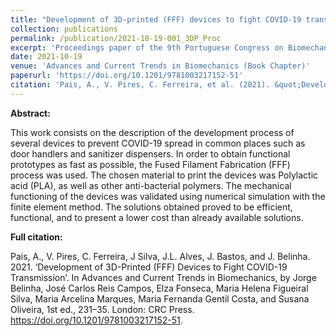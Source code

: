 ```yaml
---
title: "Development of 3D-printed (FFF) devices to fight COVID-19 transmission"
collection: publications
permalink: /publication/2021-10-19-001_3DP_Proc
excerpt: 'Proceedings paper of the 9th Portuguese Congress on Biomechanics, CNB2021, 19 - 20 February 2021, Porto, Portugal.'
date: 2021-10-19
venue: 'Advances and Current Trends in Biomechanics (Book Chapter)'
paperurl: 'https://doi.org/10.1201/9781003217152-51'
citation: 'Pais, A., V. Pires, C. Ferreira, et al. (2021). &quot;Development of 3D-printed (FFF) devices to fight COVID-19 transmission&quot; Taylor & Francis Group.'
---
```

**Abstract:**

This work consists on the description of the development process of several devices to prevent COVID-19 spread in common places such as door handlers and sanitizer dispensers. In order to obtain functional prototypes as fast as possible, the Fused Filament Fabrication (FFF) process was used. The chosen material to print the devices was Polylactic acid (PLA), as well as other anti-bacterial polymers. The mechanical functioning of the devices was validated using numerical simulation with the finite element method. The solutions obtained proved to be efficient, functional, and to present a lower cost than already available solutions.

**Full citation:**

Pais, A., V. Pires, C. Ferreira, J Silva, J.L. Alves, J. Bastos, and J. Belinha. 2021. ‘Development of 3D-Printed (FFF) Devices to Fight COVID-19 Transmission’. In Advances and Current Trends in Biomechanics, by Jorge Belinha, José Carlos Reis Campos, Elza Fonseca, Maria Helena Figueiral Silva, Maria Arcelina Marques, Maria Fernanda Gentil Costa, and Susana Oliveira, 1st ed., 231–35. London: CRC Press. https://doi.org/10.1201/9781003217152-51.



